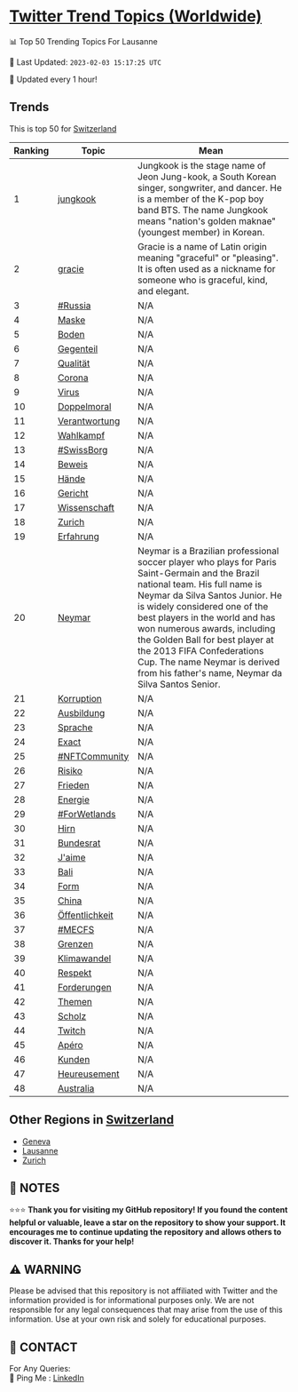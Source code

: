 [Twitter Trend Topics (Worldwide)](https://github.com/ErcinDedeoglu/Twitter-Trend-Topics)
==========


📊 Top 50 Trending Topics For Lausanne

📆 Last Updated: `2023-02-03 15:17:25 UTC`

🔧 Updated every 1 hour!


## Trends

This is top 50 for [Switzerland](</Switzerland>)

| Ranking | Topic | Mean |
| ------- | ------------ | ------------ |
| 1 | [jungkook](http://twitter.com/search?q=jungkook) | Jungkook is the stage name of Jeon Jung-kook, a South Korean singer, songwriter, and dancer. He is a member of the K-pop boy band BTS. The name Jungkook means "nation's golden maknae" (youngest member) in Korean. |
| 2 | [gracie](http://twitter.com/search?q=gracie) | Gracie is a name of Latin origin meaning "graceful" or "pleasing". It is often used as a nickname for someone who is graceful, kind, and elegant. |
| 3 | [#Russia](http://twitter.com/search?q=%23Russia) | N/A |
| 4 | [Maske](http://twitter.com/search?q=Maske) | N/A |
| 5 | [Boden](http://twitter.com/search?q=Boden) | N/A |
| 6 | [Gegenteil](http://twitter.com/search?q=Gegenteil) | N/A |
| 7 | [Qualität](http://twitter.com/search?q=Qualit%c3%a4t) | N/A |
| 8 | [Corona](http://twitter.com/search?q=Corona) | N/A |
| 9 | [Virus](http://twitter.com/search?q=Virus) | N/A |
| 10 | [Doppelmoral](http://twitter.com/search?q=Doppelmoral) | N/A |
| 11 | [Verantwortung](http://twitter.com/search?q=Verantwortung) | N/A |
| 12 | [Wahlkampf](http://twitter.com/search?q=Wahlkampf) | N/A |
| 13 | [#SwissBorg](http://twitter.com/search?q=%23SwissBorg) | N/A |
| 14 | [Beweis](http://twitter.com/search?q=Beweis) | N/A |
| 15 | [Hände](http://twitter.com/search?q=H%c3%a4nde) | N/A |
| 16 | [Gericht](http://twitter.com/search?q=Gericht) | N/A |
| 17 | [Wissenschaft](http://twitter.com/search?q=Wissenschaft) | N/A |
| 18 | [Zurich](http://twitter.com/search?q=Zurich) | N/A |
| 19 | [Erfahrung](http://twitter.com/search?q=Erfahrung) | N/A |
| 20 | [Neymar](http://twitter.com/search?q=Neymar) | Neymar is a Brazilian professional soccer player who plays for Paris Saint-Germain and the Brazil national team. His full name is Neymar da Silva Santos Junior. He is widely considered one of the best players in the world and has won numerous awards, including the Golden Ball for best player at the 2013 FIFA Confederations Cup. The name Neymar is derived from his father's name, Neymar da Silva Santos Senior. |
| 21 | [Korruption](http://twitter.com/search?q=Korruption) | N/A |
| 22 | [Ausbildung](http://twitter.com/search?q=Ausbildung) | N/A |
| 23 | [Sprache](http://twitter.com/search?q=Sprache) | N/A |
| 24 | [Exact](http://twitter.com/search?q=Exact) | N/A |
| 25 | [#NFTCommunity](http://twitter.com/search?q=%23NFTCommunity) | N/A |
| 26 | [Risiko](http://twitter.com/search?q=Risiko) | N/A |
| 27 | [Frieden](http://twitter.com/search?q=Frieden) | N/A |
| 28 | [Energie](http://twitter.com/search?q=Energie) | N/A |
| 29 | [#ForWetlands](http://twitter.com/search?q=%23ForWetlands) | N/A |
| 30 | [Hirn](http://twitter.com/search?q=Hirn) | N/A |
| 31 | [Bundesrat](http://twitter.com/search?q=Bundesrat) | N/A |
| 32 | [J'aime](http://twitter.com/search?q=J%27aime) | N/A |
| 33 | [Bali](http://twitter.com/search?q=Bali) | N/A |
| 34 | [Form](http://twitter.com/search?q=Form) | N/A |
| 35 | [China](http://twitter.com/search?q=China) | N/A |
| 36 | [Öffentlichkeit](http://twitter.com/search?q=%c3%96ffentlichkeit) | N/A |
| 37 | [#MECFS](http://twitter.com/search?q=%23MECFS) | N/A |
| 38 | [Grenzen](http://twitter.com/search?q=Grenzen) | N/A |
| 39 | [Klimawandel](http://twitter.com/search?q=Klimawandel) | N/A |
| 40 | [Respekt](http://twitter.com/search?q=Respekt) | N/A |
| 41 | [Forderungen](http://twitter.com/search?q=Forderungen) | N/A |
| 42 | [Themen](http://twitter.com/search?q=Themen) | N/A |
| 43 | [Scholz](http://twitter.com/search?q=Scholz) | N/A |
| 44 | [Twitch](http://twitter.com/search?q=Twitch) | N/A |
| 45 | [Apéro](http://twitter.com/search?q=Ap%c3%a9ro) | N/A |
| 46 | [Kunden](http://twitter.com/search?q=Kunden) | N/A |
| 47 | [Heureusement](http://twitter.com/search?q=Heureusement) | N/A |
| 48 | [Australia](http://twitter.com/search?q=Australia) | N/A |



## Other Regions in [Switzerland](</Switzerland>)

* [Geneva](</Switzerland/Geneva.md>)
* [Lausanne](</Switzerland/Lausanne.md>)
* [Zurich](</Switzerland/Zurich.md>)



## 📝 NOTES

⭐⭐⭐ **Thank you for visiting my GitHub repository! If you found the content helpful or valuable, leave a star on the repository to show your support. It encourages me to continue updating the repository and allows others to discover it. Thanks for your help!**


## ⚠️ WARNING

Please be advised that this repository is not affiliated with Twitter and the information provided is for informational purposes only. We are not responsible for any legal consequences that may arise from the use of this information. Use at your own risk and solely for educational purposes.


## 📨 CONTACT

 For Any Queries:  
            🏓 Ping Me : [LinkedIn](https://www.linkedin.com/in/ercindedeoglu/)
